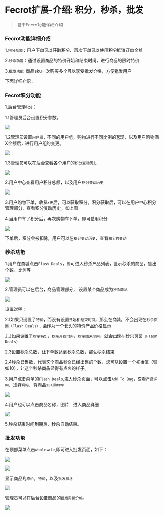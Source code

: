 Fecrot扩展-介绍: 积分，秒杀，批发
=========

> 基于Fecro功能详细介绍



### Fecrot功能详细介绍


1.`积分功能`：用户下单可以获取积分，再次下单可以使用积分抵消订单金额

2.`秒杀功能`：通过设置商品的特价开始和结束时间，进行商品的限时特价

3.`批发功能`: 商品sku一次购买多个可以享受批发价格，方便批发用户

下面详细介绍：


### Fecrot积分功能

1.后台管理`积分`：

1.1管理员后台设置积分参数。


![](images/fecrot1.png)



1.2管理员设置`用户组`，不同的用户组，购物进行不同比例的返现，以及用户购物满X金额后，进行用户组的变更。

![](images/fecrot2.png)

1.3管理员可以在后台查看各个用户的`积分变动历史`

![](images/fecrot3.png)


2.用户中心查看用户积分总额，以及用户`积分变动历史`

![](images/fecrot4.png)


3.用户购物下单，收货`x天`后，可以获取积分，积分获取后，可以在用户中心积分管理部分，查看积分变动历史，如上图

4.当用户有了积分后，再次购物车下单，即可使用积分


![](images/fecrot5.png)


下单后，积分会被扣除，用户可以在`积分变动历史`，查看`积分的变动`


### 秒杀功能

1.用户在商城点击`Flash Deals`，即可进入秒杀产品列表，显示秒杀的商品，售出个数，比例等

![](images/fecrot6.png)

2.管理员可以在后台，商品管理部分， 设置某个商品成为`秒杀商品`




![](images/fecrot7.png)


设置说明：

2.1如果只设置了`特价`，而没有设置`开始`和`结束时间`，那么在商城，不会出现在`秒杀页面（Flash Deals）`, 会作为一个长久的特价产品价格显示

2.2如果设置了`秒杀特价`，`秒杀开始时间`，`秒杀结束时间`，就会出现在秒杀页面`（Flash Deals）`

2.3设置秒杀总数，让下单数达到秒杀总数，那么秒杀结束

2.4秒杀已售数，代表这个商品秒杀已经出售的个数，您可以设置一个初始值（譬如10），让这个秒杀商品显得有点火的样子。


3.用户点击菜单的`Flash Deals`,进入秒杀页面，可以点击`Add To Bag`，查看`产品详细`，选择`规格`，将商品`加入购物车`


![](images/fecrot8.png)

4.用户也可以点击商品名称，图片，进入商品详细


![](images/fecrot9.png)

5.秒杀结束时间到期后，秒杀自动结束。



### 批发功能


在顶部菜单点击`wholesale`,即可进入批发页面，如下：

![](images/fecrot11.png)

![](images/fecrot12.png)


显示商品的`原价`，`特价`，以及`批发价格`



![](images/fecrot13.png)


管理员可以在后台设置商品的`批发阶梯价格`。

![](images/fecrot14.png)












